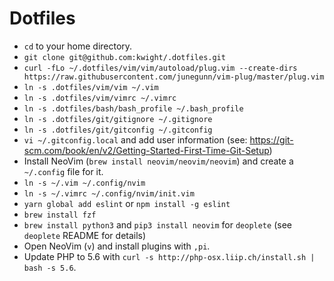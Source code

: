 # Dotfiles

* `cd` to your home directory.
* `git clone git@github.com:kwight/.dotfiles.git`
* `curl -fLo ~/.dotfiles/vim/vim/autoload/plug.vim --create-dirs https://raw.githubusercontent.com/junegunn/vim-plug/master/plug.vim`
* `ln -s .dotfiles/vim/vim ~/.vim`
* `ln -s .dotfiles/vim/vimrc ~/.vimrc`
* `ln -s .dotfiles/bash/bash_profile ~/.bash_profile`
* `ln -s .dotfiles/git/gitignore ~/.gitignore`
* `ln -s .dotfiles/git/gitconfig ~/.gitconfig`
* `vi ~/.gitconfig.local` and add user information (see: https://git-scm.com/book/en/v2/Getting-Started-First-Time-Git-Setup)
* Install NeoVim (`brew install neovim/neovim/neovim`) and create a `~/.config` file for it.
* `ln -s ~/.vim ~/.config/nvim`
* `ln -s ~/.vimrc ~/.config/nvim/init.vim`
* `yarn global add eslint` or `npm install -g eslint`
* `brew install fzf`
* `brew install python3` and `pip3 install neovim` for `deoplete` (see `deoplete` README for details)
* Open NeoVim (`v`) and install plugins with `,pi`.
* Update PHP to 5.6 with `curl -s http://php-osx.liip.ch/install.sh | bash -s 5.6`.
